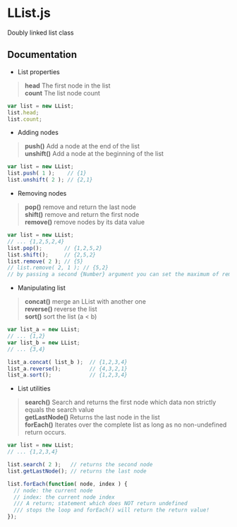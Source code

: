 # LList.js

Doubly linked list class


## Documentation

- List properties
> **head** The first node in the list  
> **count** The list node count
```js
var list = new LList;
list.head;
list.count;
```

- Adding nodes
> **push()** Add a node at the end of the list  
> **unshift()** Add a node at the beginning of the list
```js
var list = new LList;
list.push( 1 );    // {1}
list.unshift( 2 ); // {2,1}
```

- Removing nodes
> **pop()** remove and return the last node  
> **shift()** remove and return the first node  
> **remove()** remove nodes by its data value
```js
var list = new LList;
// ... {1,2,5,2,4}
list.pop();       // {1,2,5,2}
list.shift();     // {2,5,2}
list.remove( 2 ); // {5} 
// list.remove( 2, 1 ); // {5,2}
// by passing a second {Number} argument you can set the maximum of remove operations allowed
```

- Manipulating list
> **concat()** merge an LList with another one  
> **reverse()** reverse the list  
> **sort()** sort the list (a < b)
```js
var list_a = new LList;
// ... {1,2}
var list_b = new LList;
// ... {3,4}

list_a.concat( list_b );  // {1,2,3,4}
list_a.reverse();         // {4,3,2,1}
list_a.sort();            // {1,2,3,4}
```

- List utilities
> **search()** Search and returns the first node which data non strictly equals the search value  
> **getLastNode()** Returns the last node in the list  
> **forEach()** Iterates over the complete list as long as no non-undefined return occurs.
```js
var list = new LList;
// ... {1,2,3,4}

list.search( 2 );   // returns the second node
list.getLastNode(); // returns the last node

list.forEach(function( node, index ) {  
  // node: the current node
  // index: the current node index
  /// A return; statement which does NOT return undefined
  /// stops the loop and forEach() will return the return value!
});
```
